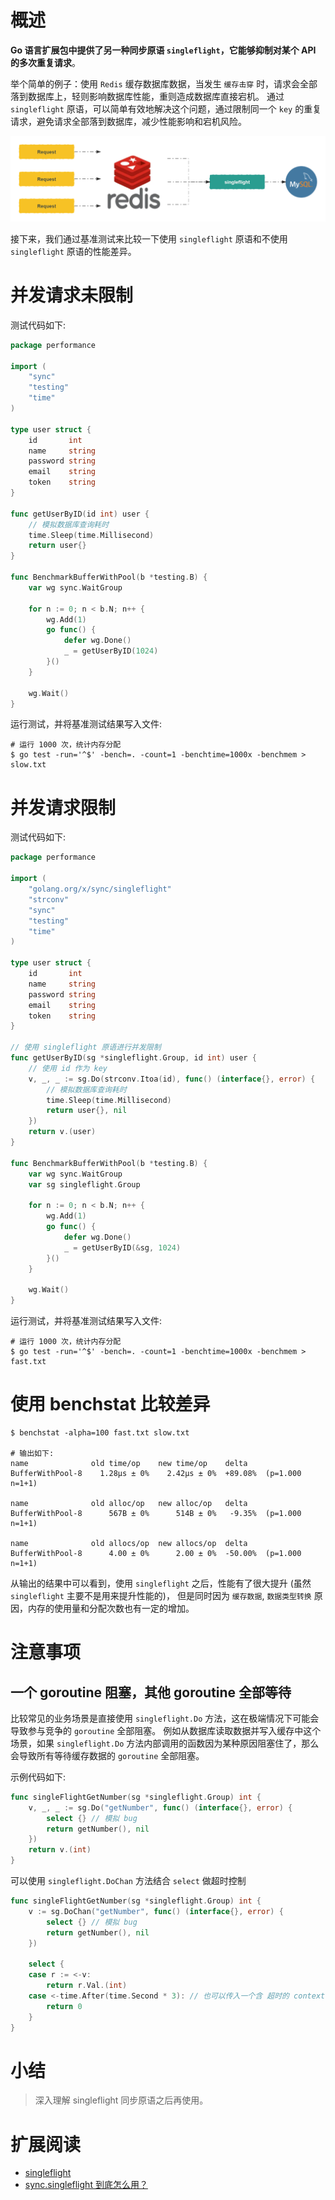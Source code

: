 # 概述

**Go 语言扩展包中提供了另一种同步原语 `singleflight`，它能够抑制对某个 API 的多次重复请求**。

举个简单的例子：使用 `Redis` 缓存数据库数据，当发生 `缓存击穿` 时，请求会全部落到数据库上，轻则影响数据库性能，重则造成数据库直接宕机。
通过 `singleflight` 原语，可以简单有效地解决这个问题，通过限制同一个 `key` 的重复请求，避免请求全部落到数据库，减少性能影响和宕机风险。 

![singleflight 示意图](images/singleflight_2.png)

接下来，我们通过基准测试来比较一下使用 `singleflight` 原语和不使用 `singleflight` 原语的性能差异。

# 并发请求未限制

测试代码如下:

```go
package performance

import (
	"sync"
	"testing"
	"time"
)

type user struct {
	id       int
	name     string
	password string
	email    string
	token    string
}

func getUserByID(id int) user {
	// 模拟数据库查询耗时
	time.Sleep(time.Millisecond)
	return user{}
}

func BenchmarkBufferWithPool(b *testing.B) {
	var wg sync.WaitGroup

	for n := 0; n < b.N; n++ {
		wg.Add(1)
		go func() {
			defer wg.Done()
			_ = getUserByID(1024)
		}()
	}

	wg.Wait()
}
```

运行测试，并将基准测试结果写入文件:

```shell
# 运行 1000 次，统计内存分配
$ go test -run='^$' -bench=. -count=1 -benchtime=1000x -benchmem > slow.txt
```

# 并发请求限制

测试代码如下:

```go
package performance

import (
	"golang.org/x/sync/singleflight"
	"strconv"
	"sync"
	"testing"
	"time"
)

type user struct {
	id       int
	name     string
	password string
	email    string
	token    string
}

// 使用 singleflight 原语进行并发限制
func getUserByID(sg *singleflight.Group, id int) user {
	// 使用 id 作为 key
	v, _, _ := sg.Do(strconv.Itoa(id), func() (interface{}, error) {
		// 模拟数据库查询耗时
		time.Sleep(time.Millisecond)
		return user{}, nil
	})
	return v.(user)
}

func BenchmarkBufferWithPool(b *testing.B) {
	var wg sync.WaitGroup
	var sg singleflight.Group

	for n := 0; n < b.N; n++ {
		wg.Add(1)
		go func() {
			defer wg.Done()
			_ = getUserByID(&sg, 1024)
		}()
	}

	wg.Wait()
}
```

运行测试，并将基准测试结果写入文件:

```shell
# 运行 1000 次，统计内存分配
$ go test -run='^$' -bench=. -count=1 -benchtime=1000x -benchmem > fast.txt
```

# 使用 benchstat 比较差异

```shell
$ benchstat -alpha=100 fast.txt slow.txt 

# 输出如下:
name              old time/op    new time/op    delta
BufferWithPool-8    1.28µs ± 0%    2.42µs ± 0%  +89.08%  (p=1.000 n=1+1)

name              old alloc/op   new alloc/op   delta
BufferWithPool-8      567B ± 0%      514B ± 0%   -9.35%  (p=1.000 n=1+1)

name              old allocs/op  new allocs/op  delta
BufferWithPool-8      4.00 ± 0%      2.00 ± 0%  -50.00%  (p=1.000 n=1+1)
```

从输出的结果中可以看到，使用 `singleflight` 之后，性能有了很大提升 (虽然 `singleflight` 主要不是用来提升性能的)，
但是同时因为 `缓存数据`, `数据类型转换` 原因，内存的使用量和分配次数也有一定的增加。

# 注意事项

## 一个 goroutine 阻塞，其他 goroutine 全部等待

比较常见的业务场景是直接使用 `singleflight.Do` 方法，这在极端情况下可能会导致参与竞争的 `goroutine` 全部阻塞。
例如从数据库读取数据并写入缓存中这个场景，如果 `singleflight.Do` 方法内部调用的函数因为某种原因阻塞住了，那么会导致所有等待缓存数据的 `goroutine` 全部阻塞。

示例代码如下:

```go
func singleFlightGetNumber(sg *singleflight.Group) int {
	v, _, _ := sg.Do("getNumber", func() (interface{}, error) {
        select {} // 模拟 bug
		return getNumber(), nil
	})
	return v.(int)
}
```

可以使用 `singleflight.DoChan` 方法结合 `select` 做超时控制

```go
func singleFlightGetNumber(sg *singleflight.Group) int {
    v := sg.DoChan("getNumber", func() (interface{}, error) {
        select {} // 模拟 bug
        return getNumber(), nil
    })
	
    select {
    case r := <-v:
        return r.Val.(int)
    case <-time.After(time.Second * 3): // 也可以传入一个含 超时的 context，返回超时错误
        return 0
    }
}
```

# 小结

> 深入理解 singleflight 同步原语之后再使用。

# 扩展阅读

- [singleflight](https://pkg.go.dev/golang.org/x/sync/singleflight)
- [sync.singleflight 到底怎么用？](https://www.cyningsun.com/01-11-2021/golang-concurrency-singleflight.html) 